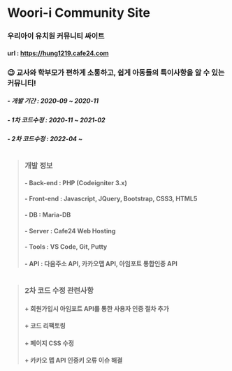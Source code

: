 
# Woori-i Community Site 

### 우리아이 유치원 커뮤니티 싸이트  
#### url : https://hung1219.cafe24.com 
### 😉 교사와 학부모가 편하게 소통하고, 쉽게 아동들의 특이사항을 알 수 있는 커뮤니티!

##### - 개발 기간 : 2020-09 ~ 2020-11
##### - 1차 코드수정 : 2020-11 ~ 2021-02
##### - 2차 코드수정 : 2022-04 ~
#  
> ### 개발 정보
> #### - Back-end : PHP (Codeigniter 3.x)
> #### - Front-end : Javascript, JQuery, Bootstrap, CSS3, HTML5
> #### - DB : Maria-DB
> #### - Server : Cafe24 Web Hosting
> #### - Tools : VS Code, Git, Putty
> #### - API : 다음주소 API, 카카오맵 API, 아임포트 통합인증 API
#  
> ### 2차 코드 수정 관련사항
> #### + 회원가입시 아임포트 API를 통한 사용자 인증 절차 추가
> #### + 코드 리팩토링
> #### + 페이지 CSS 수정
> #### + 카카오 맵 API 인증키 오류 이슈 해결

